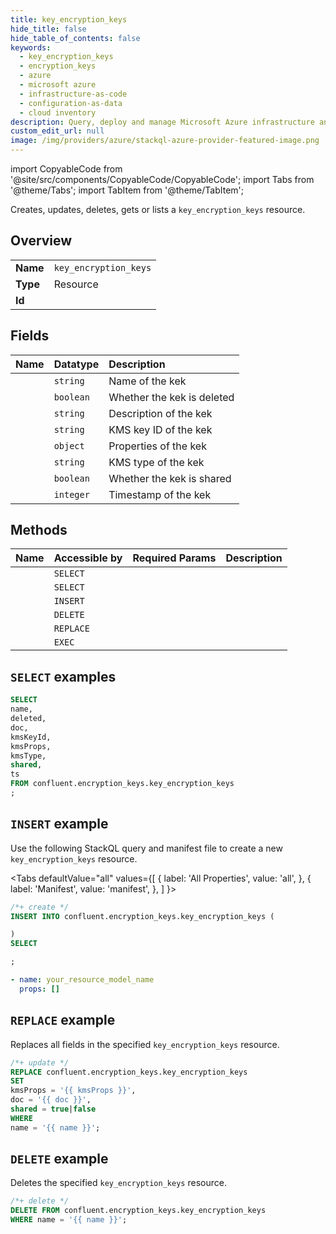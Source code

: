 ```yaml
---
title: key_encryption_keys
hide_title: false
hide_table_of_contents: false
keywords:
  - key_encryption_keys
  - encryption_keys
  - azure
  - microsoft azure
  - infrastructure-as-code
  - configuration-as-data
  - cloud inventory
description: Query, deploy and manage Microsoft Azure infrastructure and resources using SQL
custom_edit_url: null
image: /img/providers/azure/stackql-azure-provider-featured-image.png
---
```


import CopyableCode from '@site/src/components/CopyableCode/CopyableCode';
import Tabs from '@theme/Tabs';
import TabItem from '@theme/TabItem';

Creates, updates, deletes, gets or lists a <code>key_encryption_keys</code> resource.

## Overview
<table><tbody>
<tr><td><b>Name</b></td><td><code>key_encryption_keys</code></td></tr>
<tr><td><b>Type</b></td><td>Resource</td></tr>
<tr><td><b>Id</b></td><td><CopyableCode code="confluent.encryption_keys.key_encryption_keys" /></td></tr>
</tbody></table>

## Fields
| Name | Datatype | Description |
|:-----|:---------|:------------|
| <CopyableCode code="name" /> | `string` | Name of the kek |
| <CopyableCode code="deleted" /> | `boolean` | Whether the kek is deleted |
| <CopyableCode code="doc" /> | `string` | Description of the kek |
| <CopyableCode code="kmsKeyId" /> | `string` | KMS key ID of the kek |
| <CopyableCode code="kmsProps" /> | `object` | Properties of the kek |
| <CopyableCode code="kmsType" /> | `string` | KMS type of the kek |
| <CopyableCode code="shared" /> | `boolean` | Whether the kek is shared |
| <CopyableCode code="ts" /> | `integer` | Timestamp of the kek |

## Methods
| Name | Accessible by | Required Params | Description |
|:-----|:--------------|:----------------|:------------|
| <CopyableCode code="get_kek" /> | `SELECT` | <CopyableCode code="name" /> |  |
| <CopyableCode code="get_kek_names" /> | `SELECT` | <CopyableCode code="" /> |  |
| <CopyableCode code="create_kek" /> | `INSERT` | <CopyableCode code="" /> |  |
| <CopyableCode code="delete_kek" /> | `DELETE` | <CopyableCode code="name" /> |  |
| <CopyableCode code="put_kek" /> | `REPLACE` | <CopyableCode code="name" /> |  |
| <CopyableCode code="undelete_kek" /> | `EXEC` | <CopyableCode code="name" /> |  |

## `SELECT` examples




```sql
SELECT
name,
deleted,
doc,
kmsKeyId,
kmsProps,
kmsType,
shared,
ts
FROM confluent.encryption_keys.key_encryption_keys
;
```
## `INSERT` example

Use the following StackQL query and manifest file to create a new <code>key_encryption_keys</code> resource.

<Tabs
    defaultValue="all"
    values={[
        { label: 'All Properties', value: 'all', },
        { label: 'Manifest', value: 'manifest', },
    ]
}>
<TabItem value="all">

```sql
/*+ create */
INSERT INTO confluent.encryption_keys.key_encryption_keys (

)
SELECT 

;
```
</TabItem>
<TabItem value="manifest">

```yaml
- name: your_resource_model_name
  props: []

```
</TabItem>
</Tabs>

## `REPLACE` example

Replaces all fields in the specified <code>key_encryption_keys</code> resource.

```sql
/*+ update */
REPLACE confluent.encryption_keys.key_encryption_keys
SET 
kmsProps = '{{ kmsProps }}',
doc = '{{ doc }}',
shared = true|false
WHERE 
name = '{{ name }}';
```

## `DELETE` example

Deletes the specified <code>key_encryption_keys</code> resource.

```sql
/*+ delete */
DELETE FROM confluent.encryption_keys.key_encryption_keys
WHERE name = '{{ name }}';
```
